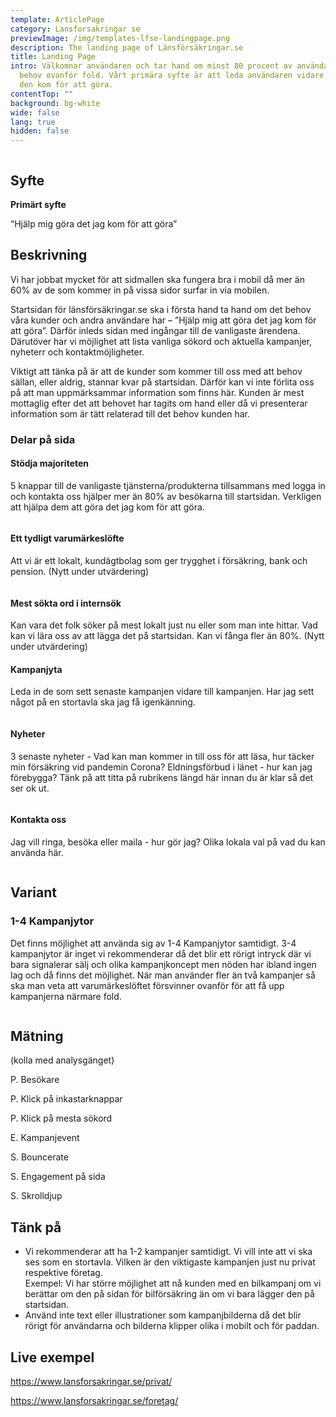 ```yaml
---
template: ArticlePage
category: Lansforsakringar se
previewImage: /img/templates-lfse-landingpage.png
description: The landing page of Länsförsäkringar.se
title: Landing Page
intro: Välkomnar användaren och tar hand om minst 80 procent av användarnas
  behov ovanför fold. Vårt primära syfte är att leda användaren vidare till vad
  den kom för att göra.
contentTop: ""
background: bg-white
wide: false
lang: true
hidden: false
---
```

<figure class="Image Image__border"><img src="/img/lfse-startsida.jpg" srcset="/img/lfse-startsida.jpg 2x" alt=""><figcaption><div class="Image__caption"></div></figcaption></figure>

## Syfte

**Primärt syfte**

“Hjälp mig göra det jag kom för att göra”

## Beskrivning

Vi har jobbat mycket för att sidmallen ska fungera bra i mobil då mer än 60% av de som kommer in på vissa sidor surfar in via mobilen.

Startsidan för länsförsäkringar.se ska i första hand ta hand om det behov våra kunder och andra användare har – ”Hjälp mig att göra det jag kom för att göra”. Därför inleds sidan med ingångar till de vanligaste ärendena. Därutöver har vi möjlighet att lista vanliga sökord och aktuella kampanjer, nyheterr och kontaktmöjligheter.

Viktigt att tänka på är att de kunder som kommer till oss med att behov sällan, eller aldrig, stannar kvar på startsidan. Därför kan vi inte förlita oss på att man uppmärksammar information som finns här. Kunden är mest mottaglig efter det att behovet har tagits om hand eller då vi presenterar information som är tätt relaterad till det behov kunden har.

### Delar på sida

#### Stödja majoriteten

5 knappar till de vanligaste tjänsterna/produkterna tillsammans med logga in och kontakta oss hjälper mer än 80% av besökarna till startsidan. Verkligen att hjälpa dem att göra det jag kom för att göra.

<figure class="Image Image__background"><img src="/img/lfse-startsida-01-support-majority.jpg" srcset="/img/lfse-startsida-01-support-majority.jpg 2x" alt=""><figcaption><div class="Image__caption"></div></figcaption></figure>

#### Ett tydligt varumärkeslöfte

Att vi är ett lokalt, kundägtbolag som ger trygghet i försäkring, bank och pension. (Nytt under utvärdering)

<figure class="Image Image__background"><img src="/img/lfse-startsida-02-brand.jpg" srcset="/img/lfse-startsida-02-brand.jpg 2x" alt=""><figcaption><div class="Image__caption"></div></figcaption></figure>

#### Mest sökta ord i internsök

Kan vara det folk söker på mest lokalt just nu eller som man inte hittar. Vad kan vi lära oss av att lägga det på startsidan. Kan vi fånga fler än 80%. (Nytt under utvärdering)

#### Kampanjyta

Leda in de som sett senaste kampanjen vidare till kampanjen. Har jag sett något på en stortavla ska jag få igenkänning.

<figure class="Image Image__background"><img src="/img/lfse-startsida-03-campain.jpg" srcset="/img/lfse-startsida-03-campain.jpg 2x" alt=""><figcaption><div class="Image__caption"></div></figcaption></figure>

#### Nyheter

3 senaste nyheter - Vad kan man kommer in till oss för att läsa, hur täcker min försäkring vid pandemin Corona? Eldningsförbud i länet - hur kan jag förebygga? Tänk på att titta på rubrikens längd här innan du är klar så det ser ok ut.

<figure class="Image Image__background"><img src="/img/lfse-startsida-05-news.jpg" srcset="/img/lfse-startsida-05-news.jpg 2x" alt=""><figcaption><div class="Image__caption"></div></figcaption></figure>

#### Kontakta oss

Jag vill ringa, besöka eller maila - hur gör jag? Olika lokala val på vad du kan använda här. 

<figure class="Image Image__background"><img src="/img/lfse-startsida-06-contact.jpg" srcset="/img/lfse-startsida-06-contact.jpg 2x" alt=""><figcaption><div class="Image__caption"></div></figcaption></figure>

## Variant

### 1-4 Kampanjytor

Det finns möjlighet att använda sig av 1-4 Kampanjytor samtidigt. 3-4 kampanjytor är inget vi rekommenderar då det blir ett rörigt intryck där vi bara signalerar sälj och olika kampanjkoncept men nöden har ibland ingen lag och då finns det möjlighet. När man använder fler än två kampanjer så ska man veta att varumärkeslöftet försvinner ovanför för att få upp kampanjerna närmare fold.

<figure class="Image Image__background"><img src="/img/lfse-startsida-03-campain-flera.jpg" srcset="/img/lfse-startsida-03-campain-flera.jpg 2x" alt=""><figcaption><div class="Image__caption"></div></figcaption></figure>

## Mätning

(kolla med analysgänget)

P. Besökare

P. Klick på inkastarknappar

P. Klick på mesta sökord

E. Kampanjevent

S. Bouncerate

S. Engagement på sida

S. Skrolldjup

## Tänk på

* Vi rekommenderar att ha 1-2 kampanjer samtidigt. Vi vill inte att vi ska ses som en stortavla. Vilken är den viktigaste kampanjen just nu privat respektive företag.\
  Exempel: Vi har större möjlighet att nå kunden med en bilkampanj om vi berättar om den på sidan för bilförsäkring än om vi bara lägger den på startsidan.
* Använd inte text eller illustrationer som kampanjbilderna då det blir rörigt för användarna och bilderna klipper olika i mobilt och för paddan.

## Live exempel

<https://www.lansforsakringar.se/privat/>

<https://www.lansforsakringar.se/foretag/>